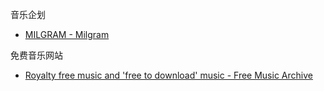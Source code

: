 
音乐企划

- [MILGRAM - Milgram](https://milgram.jp/)


免费音乐网站

- [Royalty free music and 'free to download' music - Free Music Archive](https://freemusicarchive.org/)